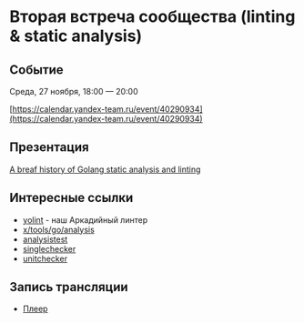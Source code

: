 # Вторая встреча сообщества (linting & static analysis)

## Событие
Среда, 27 ноября, 18:00 — 20:00

[https://calendar.yandex-team.ru/event/40290934](https://calendar.yandex-team.ru/event/40290934)

## Презентация
[A breaf history of Golang static analysis and linting](https://proxy.sandbox.yandex-team.ru/2493016940)

## Интересные ссылки
* [yolint](https://a.yandex-team.ru/arc/trunk/arcadia/library/go/yolint) - наш Аркадийный линтер
* [x/tools/go/analysis](https://godoc.org/golang.org/x/tools/go/analysis)
* [analysistest](https://godoc.org/golang.org/x/tools/go/analysis/analysistest)
* [singlechecker](https://godoc.org/golang.org/x/tools/go/analysis/singlechecker)
* [unitchecker](https://godoc.org/golang.org/x/tools/go/analysis/unitchecker)

## Запись трансляции
* [Плеер](https://vconf.yandex-team.ru/download_record/d0e20c12-75fc-4479-ae42-8026733c5f3a/?secret=e686d6a9-e6ab-4e01-a2bf-e13b294fd86a&inline=1)
